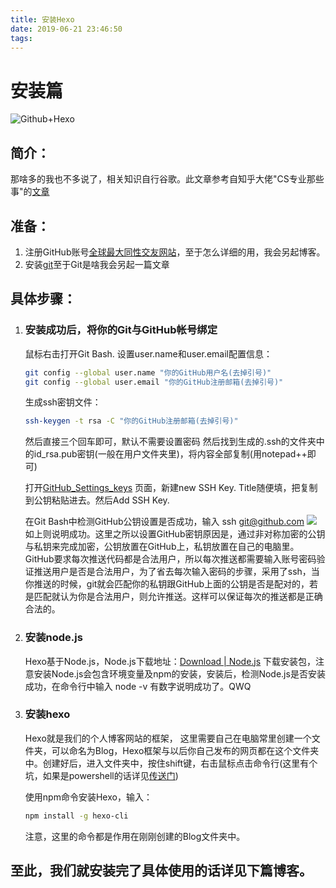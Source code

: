 ```yaml
---
title: 安装Hexo
date: 2019-06-21 23:46:50
tags:
---
```

# 安装篇
![Github+Hexo](https://storage.googleapis.com/peter-duan-blog/19-06-28-13-20-28.png)
## 简介：
那啥多的我也不多说了，相关知识自行谷歌。此文章参考自知乎大佬"CS专业那些事"的[文章](https://zhuanlan.zhihu.com/p/26625249)
## 准备：
1. 注册GitHub账号[全球最大同性交友网站](https://www.github.com)，至于怎么详细的用，我会另起博客。
2. 安装[git](https://git-scm.com/download/)至于Git是啥我会另起一篇文章
## 具体步骤：
1.  ### 安装成功后，将你的Git与GitHub帐号绑定
    
    鼠标右击打开Git Bash.
    设置user.name和user.email配置信息：
    ```bash 
    git config --global user.name "你的GitHub用户名(去掉引号)"
    git config --global user.email "你的GitHub注册邮箱(去掉引号)"
    ```
    生成ssh密钥文件：
    ``` bash
    ssh-keygen -t rsa -C "你的GitHub注册邮箱(去掉引号)" 
    ```
    然后直接三个回车即可，默认不需要设置密码
    然后找到生成的.ssh的文件夹中的id_rsa.pub密钥(一般在用户文件夹里)，将内容全部复制(用notepad++即可)
    
    打开[GitHub_Settings_keys](https://github.com/settings/keys) 页面，新建new SSH Key. Title随便填，把复制到公钥粘贴进去。然后Add SSH Key.
    
    在Git Bash中检测GitHub公钥设置是否成功，输入 ssh git@github.com 
    ![](https://storage.googleapis.com/peter-duan-blog/19-06-28-13-18-52.png)
    如上则说明成功。这里之所以设置GitHub密钥原因是，通过非对称加密的公钥与私钥来完成加密，公钥放置在GitHub上，私钥放置在自己的电脑里。GitHub要求每次推送代码都是合法用户，所以每次推送都需要输入账号密码验证推送用户是否是合法用户，为了省去每次输入密码的步骤，采用了ssh，当你推送的时候，git就会匹配你的私钥跟GitHub上面的公钥是否是配对的，若是匹配就认为你是合法用户，则允许推送。这样可以保证每次的推送都是正确合法的。

2. ### 安装node.js
    Hexo基于Node.js，Node.js下载地址：[Download | Node.js](https://nodejs.org/en/download/) 下载安装包，注意安装Node.js会包含环境变量及npm的安装，安装后，检测Node.js是否安装成功，在命令行中输入 node -v 有数字说明成功了。QWQ

3. ### 安装hexo
    Hexo就是我们的个人博客网站的框架， 这里需要自己在电脑常里创建一个文件夹，可以命名为Blog，Hexo框架与以后你自己发布的网页都在这个文件夹中。创建好后，进入文件夹中，按住shift键，右击鼠标点击命令行(这里有个坑，如果是powershell的话详见[传送门]())

    使用npm命令安装Hexo，输入：
    ```bash
    npm install -g hexo-cli 
    ```
    注意，这里的命令都是作用在刚刚创建的Blog文件夹中。

## 至此，我们就安装完了具体使用的话详见下篇博客。